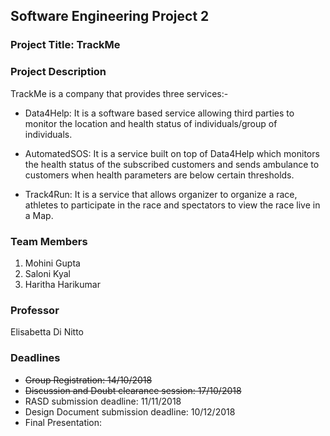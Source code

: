 ## Software Engineering Project 2

### Project Title: TrackMe 

### Project Description
TrackMe is a company that provides three services:-

* Data4Help: It is a software based service allowing third parties to monitor the location and health status of individuals/group of individuals.

* AutomatedSOS: It is a service built on top of Data4Help which monitors the health status of the subscribed customers and sends ambulance to customers when health parameters are below certain thresholds.

* Track4Run: It is a service that allows organizer to organize a race, athletes to participate in the race and spectators to view the race live in a Map.

### Team Members
1. Mohini Gupta
2. Saloni Kyal 
3. Haritha Harikumar

### Professor
  Elisabetta Di Nitto

### Deadlines
* ~~Group Registration: 14/10/2018~~
* ~~Discussion and Doubt clearance session: 17/10/2018~~
* RASD submission deadline: 11/11/2018
* Design Document submission deadline: 10/12/2018
* Final Presentation:
